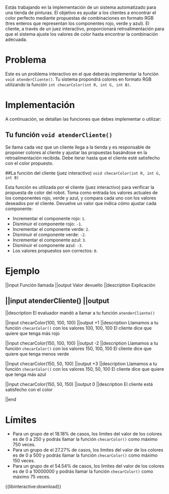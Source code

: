 Estás trabajando en la implementación de un sistema automatizado para una tienda de pinturas. El objetivo es ayudar a los clientes a encontrar el color perfecto mediante propuestas de combinaciones en formato RGB (tres enteros que representan los componentes rojo, verde y azul). El cliente, a través de un juez interactivo, proporcionará retroalimentación para que el sistema ajuste los valores de color hasta encontrar la combinación adecuada.

# Problema

Este es un problema interactivo en el que deberás implementar la función `void atenderCliente()`. Tu sistema propondrá colores en formato RGB utilizando la función `int checarColor(int R, int G, int B)`.

# Implementación

A continuación, se detallan las funciones que debes implementar o utilizar:

## Tu función `void atenderCliente()`

Se llama cada vez que un cliente llega a la tienda y es responsable de proponer colores al cliente y ajustar las propuestas basándose en la retroalimentación recibida. Debe iterar hasta que el cliente esté satisfecho con el color propuesto.

##La función del cliente (juez interactivo) `void checarColor(int R, int G, int B)`

Esta función es utilizada por el cliente (juez interactivo) para verificar la propuesta de color del robot. Toma como entrada los valores actuales de los componentes rojo, verde y azul, y compara cada uno con los valores deseados por el cliente. Devuelve un valor que indica cómo ajustar cada componente:

- Incrementar el componente rojo: `1`.
- Disminuir el componente rojo: `-1`.
- Incrementar el componente verde: `2`.
- Disminuir el componente verde: `-2`.
- Incrementar el componente azul: `3`.
- Disminuir el componente azul: `-3`.
- Los valores propuestos son correctos: `0`.

# Ejemplo

||input
Función llamada
||output
Valor devuelto
||description
Explicación

||input
atenderCliente()
||output
-
||description
El evaluador mandó a llamar a tu función `atenderCliente()`

||input
checarColor(100, 100, 100)
||output
+1
||description
Llamamos a tu función `checarColor()` con los valores 100, 100, 100
El cliente dice que quiere que tenga más rojo

||input
checarColor(150, 100, 100)
||output
-2
||description
Llamamos a tu función `checarColor()` con los valores 150, 100, 100
El cliente dice que quiere que tenga menos verde

||input
checarColor(150, 50, 100)
||output
+3
||description
Llamamos a tu función `checarColor()` con los valores 150, 50, 100
El cliente dice que quiere que tenga más azul

||input
checarColor(150, 50, 150)
||output
0
||description
El cliente está satisfecho con el color

||end

# Límites

* Para un grupo de el 18.18%  de casos, los limites del valor de los colores es de 0 a 250 y podrás llamar la función `checarColor()` como máximo 750 veces.
* Para un grupo de el 27.27%  de casos, los limites del valor de los colores es de 0 a 500 y podrás llamar la función `checarColor()` como máximo 150 veces.
* Para un grupo de el 54.54%  de casos, los limites del valor de los colores es de 0 a 10000000 y podrás llamar la función `checarColor()` como máximo 75
veces.

{{libinteractive:download}}
